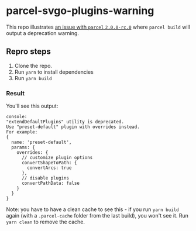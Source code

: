 # parcel-svgo-plugins-warning

This repo illustrates [an issue with `parcel` `2.0.0-rc.0`](https://github.com/parcel-bundler/parcel/issues/6744) where `parcel build` will output a deprecation warning.

## Repro steps

1. Clone the repo.
2. Run `yarn` to install dependencies
3. Run `yarn build`

### Result
You'll see this output:
```
console: 
"extendDefaultPlugins" utility is deprecated.
Use "preset-default" plugin with overrides instead.
For example:
{
  name: 'preset-default',
  params: {
    overrides: {
      // customize plugin options
      convertShapeToPath: {
        convertArcs: true
      },
      // disable plugins
      convertPathData: false
    }
  }
}
```
Note: you have to have a clean cache to see this - if you run `yarn build` again (with a `.parcel-cache` folder from the last build), you won't see it. Run `yarn clean` to remove the cache.
